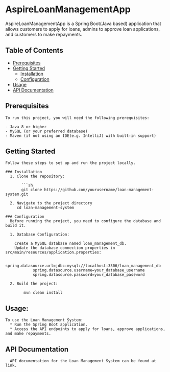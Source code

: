 # AspireLoanManagementApp

AspireLoanManagementApp is a Spring Boot(Java based) application that allows customers to apply for loans, admins to approve loan applications, and customers to make repayments.

  ## Table of Contents
  - [Prerequisites](#prerequisites)
  - [Getting Started](#getting-started)
    - [Installation](#installation)
    - [Configuration](#configuration)
  - [Usage](#usage)
  - [API Documentation](#api-documentation)
  
  ## Prerequisites
    To run this project, you will need the following prerequisites:
    
    - Java 8 or higher
    - MySQL (or your preferred database)
    - Maven (if not using an IDE(e.g. IntelliJ) with built-in support)
  
  ## Getting Started

    Follow these steps to set up and run the project locally.
  
    ### Installation
      1. Clone the repository:
      
           ```sh
           git clone https://github.com/yourusername/loan-management-system.git
         
      2. Navigate to the project directory
         cd loan-management-system
    
    ### Configuration
      Before running the project, you need to configure the database and build it.
      
      1. Database Configuration:
         
        Create a MySQL database named loan_management_db.
        Update the database connection properties in src/main/resources/application.properties:
          
                spring.datasource.url=jdbc:mysql://localhost:3306/loan_management_db
                spring.datasource.username=your_database_username
                spring.datasource.password=your_database_password
                
      2. Build the project:
            
            mvn clean install
  
  ## Usage:
    To use the Loan Management System:
      * Run the Spring Boot application.
      * Access the API endpoints to apply for loans, approve applications, and make repayments.


  ## API Documentation
      API documentation for the Loan Management System can be found at link.






